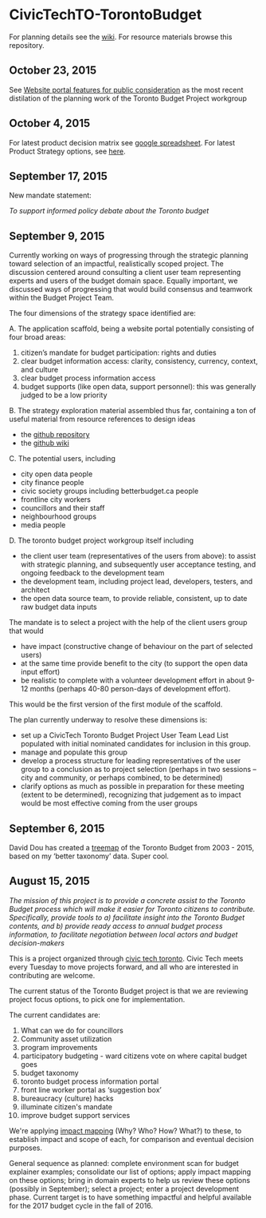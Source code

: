 # CivicTechTO-TorontoBudget

For planning details see the [wiki](https://github.com/HenrikBechmann/CivicTechTO-TorontoBudget/wiki). For resource materials browse this repository.

## October 23, 2015

See [Website portal features for public consideration](https://github.com/HenrikBechmann/CivicTechTO-TorontoBudget/wiki/Website-portal-features-for-public-consideration) as the most recent distilation of the planning work of the Toronto Budget Project workgroup

## October 4, 2015

For latest product decision matrix see [google spreadsheet](https://docs.google.com/spreadsheets/d/1H8Jk770V8UsfbhaySU-c1yl1DKrPnKW45awjuH5RA18/edit?usp=sharing). For latest Product Strategy options, see [here](https://github.com/HenrikBechmann/CivicTechTO-TorontoBudget/wiki/Strategic-Product-Proposal).

## September 17, 2015

New mandate statement:

*To support informed policy debate about the Toronto budget*

## September 9, 2015

Currently working on ways of progressing through the strategic planning toward selection of an impactful, realistically scoped project. The discussion centered around consulting a client user team representing experts and users of the budget domain space. Equally important, we discussed ways of progressing that would build consensus and teamwork within the Budget Project Team.

The four dimensions of the strategy space identified are:

A. The application scaffold, being a website portal potentially consisting of four broad areas:

1. citizen’s mandate for budget participation: rights and duties
2. clear budget information access: clarity, consistency, currency, context, and culture
3. clear budget process information access
4. budget supports (like open data, support personnel): this was generally judged to be a low priority

B. The strategy exploration material assembled thus far, containing a ton of useful material from resource references to design ideas

* the [github repository](https://github.com/HenrikBechmann/CivicTechTO-TorontoBudget)
* the [github wiki](https://github.com/HenrikBechmann/CivicTechTO-TorontoBudget/wiki)

C. The potential users, including

* city open data people
* city finance people
* civic society groups including betterbudget.ca people
* frontline city workers
* councillors and their staff
* neighbourhood groups
* media people

D. The toronto budget project workgroup itself including
* the client user team (representatives of the users from above): to assist with strategic planning, and subsequently user acceptance testing, and ongoing feedback to the development team
* the development team, including project lead, developers, testers, and architect
* the open data source team, to provide reliable, consistent, up to date raw budget data inputs

The mandate is to select a project with the help of the client users group that would 
* have impact (constructive change of behaviour on the part of selected users)
* at the same time provide benefit to the city (to support the open data input effort)
* be realistic to complete with a volunteer development effort in about 9-12 months (perhaps 40-80 person-days of development effort). 
 
This would be the first version of the first module of the scaffold.

The plan currently underway to resolve these dimensions is:

* set up a CivicTech Toronto Budget Project User Team Lead List populated with initial nominated candidates for inclusion in this group.
* manage and populate this group
* develop a process structure for leading representatives of the user group to a conclusion as to project selection (perhaps in two sessions – city and community, or perhaps combined, to be determined)
* clarify options as much as possible in preparation for these meeting (extent to be determined), recognizing that judgement as to impact would be most effective coming from the user groups

## September 6, 2015

David Dou has created a [treemap](https://public.tableau.com/profile/daviddou82#!/vizhome/CityBudgetToronto/Dashboard1) of the Toronto Budget from 2003 - 2015, based on my ‘better taxonomy’ data. Super cool.

## August 15, 2015

_The mission of this project is to provide a concrete assist to the Toronto Budget process which will make it easier for Toronto citizens to contribute. Specifically, provide tools to a) facilitate insight into the Toronto Budget contents, and b) provide ready access to annual budget process information, to facilitate negotiation between local actors and budget decision-makers_

This is a project organized through [civic tech toronto](http://civictech.ca/). Civic Tech meets every Tuesday to move projects forward, and all who are interested in contributing are welcome.

The current status of the Toronto Budget project is that we are reviewing project focus options, to pick one for implementation.

The current candidates are:

1. What can we do for councillors
2. Community asset utilization
3. program improvements
4. participatory budgeting - ward citizens vote on where capital budget goes
5. budget taxonomy
6. toronto budget process information portal
7. front line worker portal as ‘suggestion box’
8. bureaucracy (culture) hacks
9. illuminate citizen's mandate
10. improve budget support services

We're applying [impact mapping](http://impactmapping.org/drawing.php) (Why? Who? How? What?) to these, to establish impact and scope of each, for comparison and eventual decision purposes.

General sequence as planned: complete environment scan for budget explainer examples; consolidate our list of options; apply impact mapping on these options; bring in domain experts to help us review these options (possibly in September); select a project; enter a project development phase. Current target is to have something impactful and helpful available for the 2017 budget cycle in the fall of 2016.
